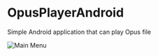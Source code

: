 # OpusPlayerAndroid
Simple Android application that can play Opus file

![Main Menu](https://github.com/adityawibisana/OpusPlayerAndroid/blob/master/screenshots/main_view.png)
